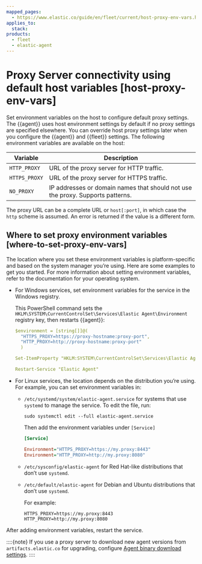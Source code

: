 ```yaml
---
mapped_pages:
  - https://www.elastic.co/guide/en/fleet/current/host-proxy-env-vars.html
applies_to:
  stack:
products:
  - fleet
  - elastic-agent
---
```


# Proxy Server connectivity using default host variables [host-proxy-env-vars]

Set environment variables on the host to configure default proxy settings. The {{agent}} uses host environment settings by default if no proxy settings are specified elsewhere. You can override host proxy settings later when you configure the {{agent}} and {{fleet}} settings. The following environment variables are available on the host:

| Variable | Description |
| --- | --- |
| `HTTP_PROXY` | URL of the proxy server for HTTP traffic. |
| `HTTPS_PROXY` | URL of the proxy server for HTTPS traffic. |
| `NO_PROXY` | IP addresses or domain names that should not use the proxy. Supports patterns. |

The proxy URL can be a complete URL or `host[:port]`, in which case the `http` scheme is assumed. An error is returned if the value is a different form.


## Where to set proxy environment variables [where-to-set-proxy-env-vars]

The location where you set these environment variables is platform-specific and based on the system manager you’re using. Here are some examples to get you started. For more information about setting environment variables, refer to the documentation for your operating system.

* For Windows services, set environment variables for the service in the Windows registry.

    This PowerShell command sets the `HKLM\SYSTEM\CurrentControlSet\Services\Elastic Agent\Environment` registry key, then restarts {{agent}}:

    ```yaml
    $environment = [string[]]@(
      "HTTPS_PROXY=https://proxy-hostname:proxy-port",
      "HTTP_PROXY=http://proxy-hostname:proxy-port"
      )

    Set-ItemProperty "HKLM:SYSTEM\CurrentControlSet\Services\Elastic Agent" -Name Environment -Value $environment

    Restart-Service "Elastic Agent"
    ```

* For Linux services, the location depends on the distribution you’re using. For example, you can set environment variables in:

    * `/etc/systemd/system/elastic-agent.service` for systems that use `systemd` to manage the service. To edit the file, run:

        ```shell
        sudo systemctl edit --full elastic-agent.service
        ```

        Then add the environment variables under `[Service]`

        ```ini
        [Service]

        Environment="HTTPS_PROXY=https://my.proxy:8443"
        Environment="HTTP_PROXY=http://my.proxy:8080"
        ```

    * `/etc/sysconfig/elastic-agent` for Red Hat-like distributions that don’t use `systemd`.
    * `/etc/default/elastic-agent` for Debian and Ubuntu distributions that don’t use `systemd`.

        For example:

        ```shell
        HTTPS_PROXY=https://my.proxy:8443
        HTTP_PROXY=http://my.proxy:8080
        ```


After adding environment variables, restart the service.

::::{note}
If you use a proxy server to download new agent versions from `artifacts.elastic.co` for upgrading, configure [Agent binary download settings](/reference/fleet/fleet-settings.md#fleet-agent-binary-download-settings).
::::


